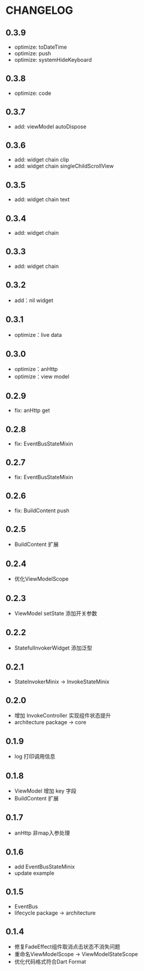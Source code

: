 # CHANGELOG

## 0.3.9
- optimize: toDateTime
- optimize: push
- optimize: systemHideKeyboard

## 0.3.8
- optimize: code

## 0.3.7
- add: viewModel autoDispose 

## 0.3.6
- add: widget chain clip
- add: widget chain singleChildScrollView

## 0.3.5
- add: widget chain text

## 0.3.4
- add: widget chain

## 0.3.3
- add: widget chain

## 0.3.2
- add：nil widget

## 0.3.1
- optimize：live data

## 0.3.0
- optimize：anHttp 
- optimize：view model

## 0.2.9
- fix: anHttp get

## 0.2.8
- fix: EventBusStateMixin

## 0.2.7

- fix: EventBusStateMixin

## 0.2.6

- fix: BuildContent push

## 0.2.5

- BuildContent 扩展

## 0.2.4

- 优化ViewModelScope

## 0.2.3

- ViewModel setState 添加开关参数

## 0.2.2

- StatefulInvokerWidget 添加泛型

## 0.2.1

- StateInvokerMinix -> InvokeStateMinix

## 0.2.0

- 增加 InvokeController 实现组件状态提升
- architecture package -> core

## 0.1.9

- log 打印调用信息

## 0.1.8

- ViewModel 增加 key 字段
- BuildContent 扩展

## 0.1.7

- anHttp 非map入参处理

## 0.1.6

- add EventBusStateMinix
- update example

## 0.1.5

- EventBus
- lifecycle package -> architecture

## 0.1.4

- 修复FadeEffect组件取消点击状态不消失问题
- 重命名ViewModelScope -> ViewModelStateScope
- 优化代码格式符合Dart Format

